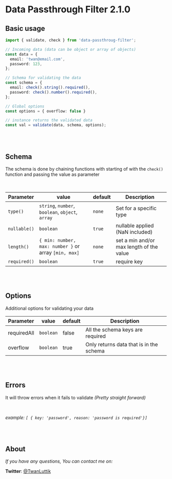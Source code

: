 # Data Passthrough Filter 2.1.0


## Basic usage

```typescript
import { validate, check } from 'data-passthroug-filter';

// Incoming data (data can be object or array of objects)
const data = {
  email: 'twan@email.com',
  password: 123,
};

// Schema for validating the data
const schema = {
  email: check().string().required(),
  password: check().number().required(),
};

// Global options
const options = { overflow: false }

// instance returns the validated data
const val = validate(data, schema, options);
```

<br>
<br>

## Schema

The schema is done by chaining functions with starting of with the `check()` function and passing the value as parameter

<br>

| Parameter    | value                                                | default | Description                              |
| ------------ | ---------------------------------------------------- | ------- | ---------------------------------------- |
| `type()`     | `string`, `number`, `boolean`, `object`, `array`     | `none`  | Set for a specific type                  |
| `nullable()` | `boolean`                                            | `true`  | nullable applied (NaN included)          |
| `length()`   | `{ min: number, max: number }` or array `[min, max]` | `none`  | set a min and/or max length of the value |
| `required()` | `boolean`                                            | `true`  | require key                              |

<br>
<br>

## Options

Additional options for validating your data

| Parameter   | value     | default | Description                             |
| ----------- | --------- | ------- | --------------------------------------- |
| requiredAll | `boolean` | false   | All the schema keys are required        |
| overflow    | `boolean` | true    | Only returns data that is in the schema |

<br>
<br>

## Errors

It will throw errors when it fails to validate _(Pretty straight forward)_

<br>

_example: `[ { key: 'password', reason: 'password is required'}]`_

<br>
<br>

## About

_If you have any questions, You can contact me on:_
<br>

**Twitter**: [@TwanLuttik](https://twitter.com/TwanLuttik)
